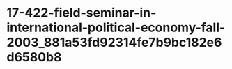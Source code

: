 # 17-422-field-seminar-in-international-political-economy-fall-2003_881a53fd92314fe7b9bc182e6d6580b8